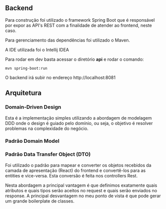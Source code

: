 ## Backend

Para construção foi utilizado o framework Spring Boot que é responsável por expor as API's REST com a finalidade de atender ao frontend, neste caso.

Para gerenciamento das dependências foi utilizado o Maven.

A IDE utilizada foi o Intellij IDEA

Para rodar em dev basta acessar o diretório **api** e rodar o comando:
```
mvn spring-boot:run
```

O backend irá subir no endereço http://localhost:8081

## Arquitetura

### Domain-Driven Design

Esta é a implementação simples utilizando a abordagem de modelagem DDD onde o design é guiado pelo domínio, ou seja, o objetivo é resolver problemas na complexidade do negócio.

### Padrão Domain Model

### Padrão Data Transfer Object (DTO)
Foi utilizado o padrão  para mapear e converter os objetos recebidos da camada de apresentação (React) do frontend e convertê-los para as entities e vice-versa. Esta conversão é feita nos controllers Rest.

Nesta abordagem a principal vantagem é que definimos exatamente quais atributos e quais tipos serão aceitos no request e quais serão enviados no response.
A principal desvantagem no meu ponto de vista é que pode gerar um grande boilerplate de classes.


